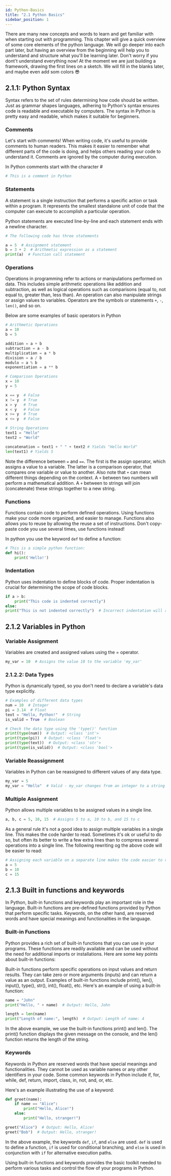 ```yaml
---
id: Python-Basics
title: "2.1 Python Basics"
sidebar_position: 1
---
```


There are many new concepts and words to learn and get familiar with when starting out with programming. This chapter will give a quick overview of some core elements of the python language. We will go deeper into each part later, but having an overview from the beginning will help you to understand and structure what you'll be learning later. Don't worry if you dont't understand everything now! At the moment we are just building a framework, drawing the first lines on a sketch. We will fill in the blanks later, and maybe even add som colors 😎

## 2.1.1: Python Syntax
Syntax refers to the set of rules determining how code should be written. Just as grammar shapes languages, adhering to Python's syntax ensures code is readable and executable by computers. The syntax in Python is pretty easy and readable, which makes it suitable for beginners. 

### Comments
Let's start with comments! When writing code, it's useful to provide comments to human readers. This makes it easier to remember what different parts of the code is doing, and helps others reading your code to understand it. Comments are ignored by the computer during execution.

In Python comments start with the character #

```python
# This is a comment in Python
```

### Statements
A statement is a single instruction that performs a specific action or task within a program. It represents the smallest standalone unit of code that the computer can execute to accomplish a particular operation.

Python statements are executed line-by-line and each statement ends with a newline character.

```python
# The following code has three statements

a = 5  # Assignment statement
b = 3 + 2  # Arithmetic expression as a statement
print(a)  # Function call statement
```
### Operations
Operations in programming refer to actions or manipulations performed on data. This includes simple arithmetic operations like addition and subtraction, as well as logical operations such as comparisons (equal to, not equal to, greater than, less than). An operation can also manipulate strings or assign values to variables. Operators are the symbols or statements `+`, `-`, `len()`, and so on.

Below are some examples of basic operators in Python

```python
# Arithmetic Operations
a = 10
b = 5

addition = a + b
subtraction = a - b
multiplication = a * b
division = a / b
modulo = a % b
exponentiation = a ** b

# Comparison Operations
x = 10
y = 5

x == y  # False
x != y  # True
x > y   # True
x < y   # False
x >= y  # True
x <= y  # False

# String Operations
text1 = "Hello"
text2 = "World"

concatenation = text1 + " " + text2 # Yields "Hello World"
len(text1) # Yields 5

```
Note the difference between `=` and `==`. The first is the assign operator, which assigns a value to a variable. The latter is a comparison operator, that compares one variable or value to another. Also note that `+` can mean different things depending on the context. A `+` between two numbers will perform a mathematical addition. A `+` between to strings will join (concatenate) these strings together to a new string.

### Functions
Functions contain code to perform defined operations. Using functions make your code more organized, and easier to manage. Functions also allows you to reuse by allowing the reuse a set of instructions. Don't copy-paste code you use several times, use functions instead!

In python you use the keyword `def` to define a function:
```python
# This is a simple python function:
def hi():
    print('Hello!')
```
### Indentation
Python uses indentation to define blocks of code. Proper indentation is crucial for determining the scope of code blocks.

```python
if a > b:
    print("This code is indented correctly")
else:
print("This is not indented correctly")  # Incorrect indentation will result in an error
```
## 2.1.2 Variables in Python
### Variable Assignment
Variables are created and assigned values using the = operator.

```python
my_var = 10  # Assigns the value 10 to the variable 'my_var'
```

### 2.1.2.2: Data Types
Python is dynamically typed, so you don't need to declare a variable's data type explicitly.

```python
# Examples of different data types
num = 10  # Integer
pi = 3.14  # Float
text = "Hello, Python!"  # String
is_valid = True  # Boolean

# Check the data type using the 'type()' function
print(type(num))  # Output: <class 'int'>
print(type(pi))  # Output: <class 'float'>
print(type(text))  # Output: <class 'str'>
print(type(is_valid))  # Output: <class 'bool'>
```

### Variable Reassignment
Variables in Python can be reassigned to different values of any data type.

```python
my_var = 5
my_var = "Hello"  # Valid - my_var changes from an integer to a string
```
### Multiple Assignment
Python allows multiple variables to be assigned values in a single line.

```python
a, b, c = 5, 10, 15  # Assigns 5 to a, 10 to b, and 15 to c
```
As a general rule it's not a good idea to assign multiple variables in a single line. This makes the code harder to read. Sometimes it's ok or useful to do so, but often its better to write a few extra lines than to compress several operations into a single line. The following rewriting og the above code will be easier to read:
```python
# Assigning each variable on a separate line makes the code easier to read:
a = 5
b = 10
c = 15
```

## 2.1.3 Built in functions and keywords
In Python, built-in functions and keywords play an important role in the language. Built-in functions are pre-defined functions provided by Python that perform specific tasks. Keywords, on the other hand, are reserved words and have special meanings and functionalities in the language.

### Built-in Functions
Python provides a rich set of built-in functions that you can use in your programs. These functions are readily available and can be used without the need for additional imports or installations. Here are some key points about built-in functions:

Built-in functions perform specific operations on input values and return results.
They can take zero or more arguments (inputs) and can return a value as an output.
Examples of built-in functions include print(), len(), input(), type(), str(), int(), float(), etc.
Here's an example of using a built-in function:

```python
name = "John"
print("Hello, " + name)  # Output: Hello, John

length = len(name)
print("Length of name:", length)  # Output: Length of name: 4
```

In the above example, we use the built-in functions print() and len(). The print() function displays the given message on the console, and the len() function returns the length of the string.

### Keywords
Keywords in Python are reserved words that have special meanings and functionalities. They cannot be used as variable names or any other identifiers in your code. Some common keywords in Python include if, for, while, def, return, import, class, in, not, and, or, etc.

Here's an example illustrating the use of a keyword:

```python
def greet(name):
    if name == "Alice":
        print("Hello, Alice!")
    else:
        print("Hello, stranger!")

greet("Alice")  # Output: Hello, Alice!
greet("Bob")  # Output: Hello, stranger!
```

In the above example, the keywords `def`, `if`, and `else` are used. `def` is used to define a function, `if` is used for conditional branching, and `else` is used in conjunction with `if` for alternative execution paths.

Using built-in functions and keywords provides the basic toolkit needed to perform various tasks and control the flow of your programs in Python.